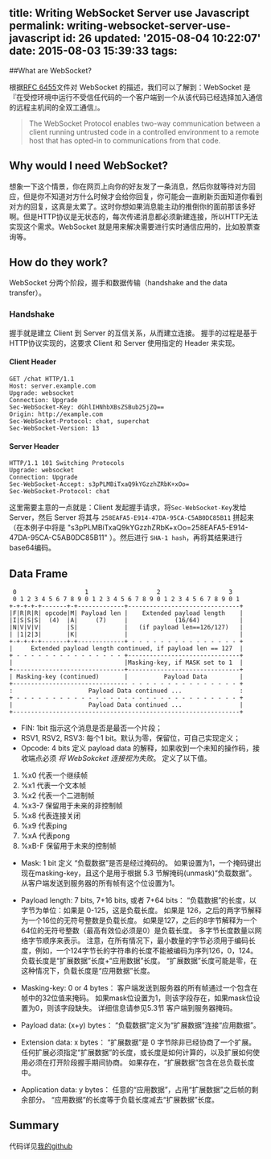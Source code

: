 title: Writing WebSocket Server use Javascript
permalink: writing-websocket-server-use-javascript
id: 26
updated: '2015-08-04 10:22:07'
date: 2015-08-03 15:39:33
tags:
---

##What are WebSocket?

根据[RFC 6455](https://tools.ietf.org/html/rfc6455)文件对 WebSocket 的描述，我们可以了解到：WebSocket 是『在受控环境中运行不受信任代码的一个客户端到一个从该代码已经选择加入通信的远程主机间的全双工通信』。

> The WebSocket Protocol enables two-way communication between a client
   running untrusted code in a controlled environment to a remote host
   that has opted-in to communications from that code.

## Why would I need WebSocket?

想象一下这个情景，你在网页上向你的好友发了一条消息，然后你就等待对方回应，但是你不知道对方什么时候才会给你回复，你可能会一直刷新页面知道你看到对方的回复，这真是太累了。这时你想如果消息能主动的推倒你的面前那该多好啊。但是HTTP协议是无状态的，每次传递消息都必须新建连接，所以HTTP无法实现这个需求。WebSocket 就是用来解决需要进行实时通信应用的，比如股票查询等。

## How do they work?

WebSocket 分两个阶段，握手和数据传输（handshake and the data transfer）。

### Handshake

握手就是建立 Client 到 Server 的互信关系，从而建立连接。
握手的过程是基于HTTP协议实现的，这要求 Client 和 Server 使用指定的 Header 来实现。

#### Client Header
```
GET /chat HTTP/1.1
Host: server.example.com
Upgrade: websocket
Connection: Upgrade
Sec-WebSocket-Key: dGhlIHNhbXBsZSBub25jZQ==
Origin: http://example.com
Sec-WebSocket-Protocol: chat, superchat
Sec-WebSocket-Version: 13
```

#### Server Header

```
HTTP/1.1 101 Switching Protocols
Upgrade: websocket
Connection: Upgrade
Sec-WebSocket-Accept: s3pPLMBiTxaQ9kYGzzhZRbK+xOo=
Sec-WebSocket-Protocol: chat
```

这里需要主意的一点就是：Client 发起握手请求，将`Sec-WebSocket-Key`发给 Server，然后 Server 将其与 `258EAFA5-E914-47DA-95CA-C5AB0DC85B11` 拼起来（在本例子中将是 "s3pPLMBiTxaQ9kYGzzhZRbK+xOo=258EAFA5-E914-47DA-95CA-C5AB0DC85B11" ）。然后进行 `SHA-1 hash`，再将其结果进行base64编码。



## Data Frame

```
 0                   1                   2                   3
 0 1 2 3 4 5 6 7 8 9 0 1 2 3 4 5 6 7 8 9 0 1 2 3 4 5 6 7 8 9 0 1
+-+-+-+-+-------+-+-------------+-------------------------------+
|F|R|R|R| opcode|M| Payload len |    Extended payload length    |
|I|S|S|S|  (4)  |A|     (7)     |             (16/64)           |
|N|V|V|V|       |S|             |   (if payload len==126/127)   |
| |1|2|3|       |K|             |                               |
+-+-+-+-+-------+-+-------------+ - - - - - - - - - - - - - - - +
|     Extended payload length continued, if payload len == 127  |
+ - - - - - - - - - - - - - - - +-------------------------------+
|                               |Masking-key, if MASK set to 1  |
+-------------------------------+-------------------------------+
| Masking-key (continued)       |          Payload Data         |
+-------------------------------- - - - - - - - - - - - - - - - +
:                     Payload Data continued ...                :
+ - - - - - - - - - - - - - - - - - - - - - - - - - - - - - - - +
|                     Payload Data continued ...                |
+---------------------------------------------------------------+
```

* FIN: 1bit
指示这个消息是否是最否一个片段；
* RSV1, RSV2, RSV3: 每个1 bit。默认为零，保留位，可自己实现定义；
* Opcode: 4 bits 定义 payload data 的解释，如果收到一个未知的操作码，接收端点必须 _将 WebSokcket 连接视为失败_。 定义了以下值。
 1. %x0 代表一个继续帧
 2. %x1 代表一个文本帧
 3. %x2 代表一个二进制帧
 4. %x3-7 保留用于未来的非控制帧
 5. %x8 代表连接关闭
 6. %x9 代表ping
 7. %xA 代表pong
 8. %xB-F 保留用于未来的控制帧
* Mask: 1 bit
定义 “负载数据”是否是经过掩码的。 如果设置为1，一个掩码键出现在masking-key，且这个是用于根据 5.3 节解掩码(unmask)“负载数据”。 从客户端发送到服务器的所有帧有这个位设置为1。

* Payload length: 7 bits, 7+16 bits, 或者 7+64 bits：
“负载数据”的长度，以字节为单位：如果是 0-125，这是负载长度。 如果是 126，之后的两字节解释为一个16位的无符号整数是负载长度。 如果是127，之后的8字节解释为一个64位的无符号整数（最高有效位必须是0）是负载长度。 多字节长度数量以网络字节顺序来表示。 注意，在所有情况下，最小数量的字节必须用于编码长度，例如，一个124字节长的字符串的长度不能被编码为序列126，0，124。 负载长度是“扩展数据”长度+“应用数据”长度。 “扩展数据”长度可能是零，在这种情况下，负载长度是“应用数据”长度。

* Masking-key: 0 or 4 bytes：
客户端发送到服务器的所有帧通过一个包含在帧中的32位值来掩码。 如果mask位设置为1，则该字段存在，如果mask位设置为0，则该字段缺失。 详细信息请参见5.3节 客户端到服务器掩码。

* Payload data: (x+y) bytes：
“负载数据”定义为“扩展数据”连接“应用数据”。

* Extension data: x bytes：
“扩展数据”是 0 字节除非已经协商了一个扩展。 任何扩展必须指定“扩展数据”的长度，或长度是如何计算的，以及扩展如何使用必须在打开阶段握手期间协商。 如果存在，“扩展数据”包含在总负载长度中。

* Application data: y bytes：
任意的“应用数据”，占用“扩展数据”之后帧的剩余部分。 “应用数据”的长度等于负载长度减去“扩展数据”长度。

## Summary

代码详见[我的github](https://github.com/gongzili456/websocket-example/tree/master)